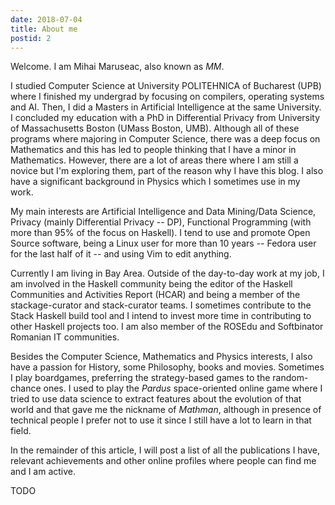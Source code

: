 ```yaml
---
date: 2018-07-04
title: About me
postid: 2
---
```


Welcome. I am Mihai Maruseac, also known as _MM_.

I studied Computer Science at University POLITEHNICA of Bucharest (UPB) where
I finished my undergrad by focusing on compilers, operating systems and AI.
Then, I did a Masters in Artificial Intelligence at the same University. I
concluded my education with a PhD in Differential Privacy from University of
Massachusetts Boston (UMass Boston, UMB). Although all of these programs where
majoring in Computer Science, there was a deep focus on Mathematics and this
has led to people thinking that I have a minor in Mathematics. However, there
are a lot of areas there where I am still a novice but I'm exploring them,
part of the reason why I have this blog. I also have a significant background
in Physics which I sometimes use in my work.

My main interests are Artificial Intelligence and Data Mining/Data Science,
Privacy (mainly Differential Privacy -- DP), Functional Programming (with more
than 95% of the focus on Haskell). I tend to use and promote Open Source
software, being a Linux user for more than 10 years -- Fedora user for the
last half of it -- and using Vim to edit anything.

Currently I am living in Bay Area. Outside of the day-to-day work at my job, I
am involved in the Haskell community being the editor of the Haskell
Communities and Activities Report (HCAR) and being a member of the
stackage-curator and stack-curator teams. I sometimes contribute to the Stack
Haskell build tool and I intend to invest more time in contributing to other
Haskell projects too. I am also member of the ROSEdu and Softbinator Romanian
IT communities.

Besides the Computer Science, Mathematics and Physics interests, I also have a
passion for History, some Philosophy, books and movies. Sometimes I play
boardgames, preferring the strategy-based games to the random-chance ones. I
used to play the _Pardus_ space-oriented online game where I tried to use data
science to extract features about the evolution of that world and that gave me
the nickname of _Mathman_, although in presence of technical people I prefer
not to use it since I still have a lot to learn in that field.

In the remainder of this article, I will post a list of all the publications I
have, relevant achievements and other online profiles where people can find me
and I am active.

TODO
